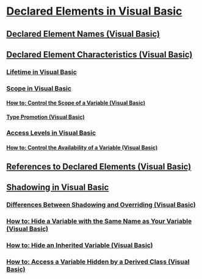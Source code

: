 # [Declared Elements in Visual Basic](index.md)
## [Declared Element Names (Visual Basic)](declared-element-names.md)
## [Declared Element Characteristics (Visual Basic)](declared-element-characteristics.md)
### [Lifetime in Visual Basic](lifetime.md)
### [Scope in Visual Basic](scope.md)
#### [How to: Control the Scope of a Variable (Visual Basic)](how-to-control-the-scope-of-a-variable.md)
#### [Type Promotion (Visual Basic)](type-promotion.md)
### [Access Levels in Visual Basic](access-levels.md)
#### [How to: Control the Availability of a Variable (Visual Basic)](how-to-control-the-availability-of-a-variable.md)
## [References to Declared Elements (Visual Basic)](references-to-declared-elements.md)
## [Shadowing in Visual Basic](shadowing.md)
### [Differences Between Shadowing and Overriding (Visual Basic)](differences-between-shadowing-and-overriding.md)
### [How to: Hide a Variable with the Same Name as Your Variable (Visual Basic)](how-to-hide-a-variable-with-the-same-name-as-your-variable.md)
### [How to: Hide an Inherited Variable (Visual Basic)](how-to-hide-an-inherited-variable.md)
### [How to: Access a Variable Hidden by a Derived Class (Visual Basic)](how-to-access-a-variable-hidden-by-a-derived-class.md)
